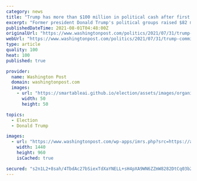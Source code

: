 ```yaml
---
category: news
title: "Trump has more than $100 million in political cash after first six months of 2021"
excerpt: "Former president Donald Trump's political groups raised $82 million in the first half of 2021, new filings show, and have $102 million in the bank."
publishedDateTime: 2021-08-01T04:48:00Z
originalUrl: "https://www.washingtonpost.com/politics/2021/07/31/trump-committees-fundraising-2021-fec/"
webUrl: "https://www.washingtonpost.com/politics/2021/07/31/trump-committees-fundraising-2021-fec/"
type: article
quality: 100
heat: 100
published: true

provider:
  name: Washington Post
  domain: washingtonpost.com
  images:
    - url: "https://smartableai.github.io/election/assets/images/organizations/washingtonpost.com-50x50.jpg"
      width: 50
      height: 50

topics:
  - Election
  - Donald Trump

images:
  - url: "https://www.washingtonpost.com/wp-apps/imrs.php?src=https://arc-anglerfish-washpost-prod-washpost.s3.amazonaws.com/public/ESPLBIXSG4I6XANSTNYGDJMC3A.jpg&w=1440"
    width: 1440
    height: 960
    isCached: true

secured: "s2n1L2+8sah/4TbdAc27bSiexTdXaYNELL+sH4pXA9WN6ZZmW8282DtCq03b2XvnMpqblD0zdpOVVkocCJ1BvOfoFuWR4JmPcmypFdqFpFapHx/cNaOh1Vzq4+JUlbS9Oilj1NtAy5DLUTN5peXLqH/Tt/l4gb/VsvI8Pq0PO019xw7qVRMTfIlgjsyVRh75x5cVKoPFkhrss8FjRYVe1f9xOnWZeaDFHra4Rn16dOigaTwyQ05k0nmViUkibjJctvGZc/qFmfPaiBlFpFv9cAyYkJNbYQ46HSK8iGtWWRvxvDqgrZSxXPB8VX72dXy8VAjjsUu8d9QwVveTgkxSctt2x3fmk7nYupGwl4Hx6SY=;2mX72LULX1pNBHNnAl5lyg=="
---
```


